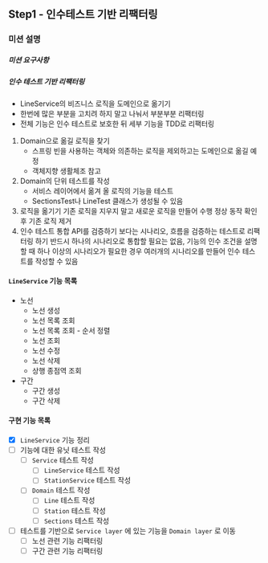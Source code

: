 ## Step1 - 인수테스트 기반 리팩터링

### 미션 설명

##### 미션 요구사항

##### 인수 테스트 기반 리팩터링

- LineService의 비즈니스 로직을 도메인으로 옮기기
- 한번에 많은 부분을 고치려 하지 말고 나눠서 부분부분 리팩터링
- 전체 기능은 인수 테스트로 보호한 뒤 세부 기능을 TDD로 리팩터링

1. Domain으로 옮길 로직을 찾기
   - 스프링 빈을 사용하는 객체와 의존하는 로직을 제외하고는 도메인으로 옮길 예정
   - 객체지향 생활체조 참고
2. Domain의 단위 테스트를 작성
   - 서비스 레이어에서 옮겨 올 로직의 기능을 테스트
   - SectionsTest나 LineTest 클래스가 생성될 수 있음
3. 로직을 옮기기
   기존 로직을 지우지 말고 새로운 로직을 만들어 수행
   정상 동작 확인 후 기존 로직 제거
4. 인수 테스트 통합
   API를 검증하기 보다는 시나리오, 흐름을 검증하는 테스트로 리팩터링 하기
   반드시 하나의 시나리오로 통합할 필요는 없음, 기능의 인수 조건을 설명할 때 하나 이상의 시나리오가 필요한 경우 여러개의 시나리오를 만들어 인수 테스트를 작성할 수 있음

#### `LineService` 기능 목록
- 노선
  - 노선 생성
  - 노선 목록 조회
  - 노선 목록 조회 - 순서 정렬
  - 노선 조회
  - 노선 수정
  - 노선 삭제
  - 상행 종점역 조회
- 구간
  - 구간 생성
  - 구간 삭제

#### 구현 기능 목록
- [x] `LineService` 기능 정리
- [ ] 기능에 대한 유닛 테스트 작성
  - [ ] `Service` 테스트 작성
    - [ ] `LineService` 테스트 작성
    - [ ] `StationService` 테스트 작성
  - [ ] `Domain` 테스트 작성
    - [ ] `Line` 테스트 작성
    - [ ] `Station` 테스트 작성
    - [ ] `Sections` 테스트 작성
- [ ] 테스트를 기반으로 `Service layer` 에 있는 기능을 `Domain layer` 로 이동
  - [ ] 노선 관련 기능 리팩터링
  - [ ] 구간 관련 기능 리팩터링
##  
